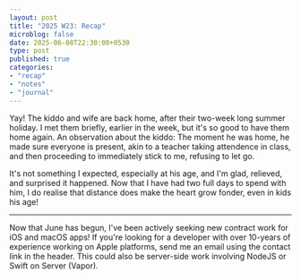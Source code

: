 ```yaml
---
layout: post
title: "2025 W23: Recap"
microblog: false
date: 2025-06-08T22:30:00+0530
type: post
published: true
categories:
- "recap"
- "notes"
- "journal"
---
```


Yay! The kiddo and wife are back home, after their two-week long summer holiday. I met them briefly, earlier in the week, but it's so good to have them home again. An observation about the kiddo: The moment he was home, he made sure everyone is present, akin to a teacher taking attendence in class, and then proceeding to immediately stick to me, refusing to let go. 

It's not something I expected, especially at his age, and I'm glad, relieved, and surprised it happened. Now that I have had two full days to spend with him, I do realise that distance does make the heart grow fonder, even in kids his age! 

---

Now that June has begun, I've been actively seeking new contract work for iOS and macOS apps! If you're looking for a developer with over 10-years of experience working on Apple platforms, send me an email using the contact link in the header. This could also be server-side work involving NodeJS or Swift on Server (Vapor). 